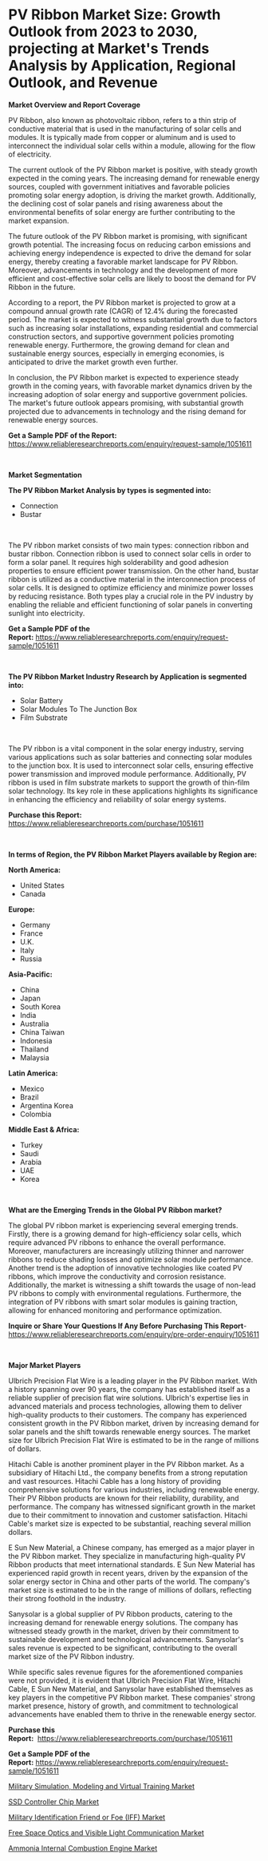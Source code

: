 <p><h1>PV Ribbon Market Size: Growth Outlook from 2023 to 2030, projecting at Market's Trends Analysis by Application, Regional Outlook, and Revenue</h1></p><p><strong>Market Overview and Report Coverage</strong></p>
<p><p>PV Ribbon, also known as photovoltaic ribbon, refers to a thin strip of conductive material that is used in the manufacturing of solar cells and modules. It is typically made from copper or aluminum and is used to interconnect the individual solar cells within a module, allowing for the flow of electricity.</p><p>The current outlook of the PV Ribbon market is positive, with steady growth expected in the coming years. The increasing demand for renewable energy sources, coupled with government initiatives and favorable policies promoting solar energy adoption, is driving the market growth. Additionally, the declining cost of solar panels and rising awareness about the environmental benefits of solar energy are further contributing to the market expansion.</p><p>The future outlook of the PV Ribbon market is promising, with significant growth potential. The increasing focus on reducing carbon emissions and achieving energy independence is expected to drive the demand for solar energy, thereby creating a favorable market landscape for PV Ribbon. Moreover, advancements in technology and the development of more efficient and cost-effective solar cells are likely to boost the demand for PV Ribbon in the future.</p><p>According to a report, the PV Ribbon market is projected to grow at a compound annual growth rate (CAGR) of 12.4% during the forecasted period. The market is expected to witness substantial growth due to factors such as increasing solar installations, expanding residential and commercial construction sectors, and supportive government policies promoting renewable energy. Furthermore, the growing demand for clean and sustainable energy sources, especially in emerging economies, is anticipated to drive the market growth even further.</p><p>In conclusion, the PV Ribbon market is expected to experience steady growth in the coming years, with favorable market dynamics driven by the increasing adoption of solar energy and supportive government policies. The market's future outlook appears promising, with substantial growth projected due to advancements in technology and the rising demand for renewable energy sources.</p></p>
<p><strong>Get a Sample PDF of the Report:</strong> <a href="https://www.reliableresearchreports.com/enquiry/request-sample/1051611">https://www.reliableresearchreports.com/enquiry/request-sample/1051611</a></p>
<p>&nbsp;</p>
<p><strong>Market Segmentation</strong></p>
<p><strong>The PV Ribbon Market Analysis by types is segmented into:</strong></p>
<p><ul><li>Connection</li><li>Bustar</li></ul></p>
<p>&nbsp;</p>
<p><p>The PV ribbon market consists of two main types: connection ribbon and bustar ribbon. Connection ribbon is used to connect solar cells in order to form a solar panel. It requires high solderability and good adhesion properties to ensure efficient power transmission. On the other hand, bustar ribbon is utilized as a conductive material in the interconnection process of solar cells. It is designed to optimize efficiency and minimize power losses by reducing resistance. Both types play a crucial role in the PV industry by enabling the reliable and efficient functioning of solar panels in converting sunlight into electricity.</p></p>
<p><strong>Get a Sample PDF of the Report:</strong>&nbsp;<a href="https://www.reliableresearchreports.com/enquiry/request-sample/1051611">https://www.reliableresearchreports.com/enquiry/request-sample/1051611</a></p>
<p>&nbsp;</p>
<p><strong>The PV Ribbon Market Industry Research by Application is segmented into:</strong></p>
<p><ul><li>Solar Battery</li><li>Solar Modules To The Junction Box</li><li>Film Substrate</li></ul></p>
<p>&nbsp;</p>
<p><p>The PV ribbon is a vital component in the solar energy industry, serving various applications such as solar batteries and connecting solar modules to the junction box. It is used to interconnect solar cells, ensuring effective power transmission and improved module performance. Additionally, PV ribbon is used in film substrate markets to support the growth of thin-film solar technology. Its key role in these applications highlights its significance in enhancing the efficiency and reliability of solar energy systems.</p></p>
<p><strong>Purchase this Report:</strong>&nbsp; <a href="https://www.reliableresearchreports.com/purchase/1051611">https://www.reliableresearchreports.com/purchase/1051611</a></p>
<p>&nbsp;</p>
<p><strong>In terms of Region, the PV Ribbon Market Players available by Region are:</strong></p>
<p>
    <p> <strong> North America: </strong>
        <ul>
            <li>United States</li>
            <li>Canada</li>
        </ul>
        </p> 
    <p> <strong> Europe: </strong>
        <ul>
            <li>Germany</li>
            <li>France</li>
            <li>U.K.</li>
            <li>Italy</li>
            <li>Russia</li>
        </ul>
        </p> 
    <p> <strong> Asia-Pacific: </strong>
        <ul>
            <li>China</li>
            <li>Japan</li>
            <li>South Korea</li>
            <li>India</li>
            <li>Australia</li>
            <li>China Taiwan</li>
            <li>Indonesia</li>
            <li>Thailand</li>
            <li>Malaysia</li>
        </ul>
        </p> 
    <p> <strong> Latin America: </strong>
        <ul>
            <li>Mexico</li>
            <li>Brazil</li>
            <li>Argentina Korea</li>
            <li>Colombia</li>
        </ul>
        </p> 
    <p> <strong> Middle East & Africa: </strong>
        <ul>
            <li>Turkey</li>
            <li>Saudi</li>
            <li>Arabia</li>
            <li>UAE</li>
            <li>Korea</li>
        </ul>
    </p>
    </p>
<p>&nbsp;</p>
<p><strong>What are the Emerging Trends in the Global PV Ribbon market?</strong></p>
<p><p>The global PV ribbon market is experiencing several emerging trends. Firstly, there is a growing demand for high-efficiency solar cells, which require advanced PV ribbons to enhance the overall performance. Moreover, manufacturers are increasingly utilizing thinner and narrower ribbons to reduce shading losses and optimize solar module performance. Another trend is the adoption of innovative technologies like coated PV ribbons, which improve the conductivity and corrosion resistance. Additionally, the market is witnessing a shift towards the usage of non-lead PV ribbons to comply with environmental regulations. Furthermore, the integration of PV ribbons with smart solar modules is gaining traction, allowing for enhanced monitoring and performance optimization.</p></p>
<p><strong>Inquire or Share Your Questions If Any Before Purchasing This Report</strong>- <a href="https://www.reliableresearchreports.com/enquiry/pre-order-enquiry/1051611">https://www.reliableresearchreports.com/enquiry/pre-order-enquiry/1051611</a></p>
<p>&nbsp;</p>
<p><strong>Major Market Players</strong></p>
<p><p>Ulbrich Precision Flat Wire is a leading player in the PV Ribbon market. With a history spanning over 90 years, the company has established itself as a reliable supplier of precision flat wire solutions. Ulbrich's expertise lies in advanced materials and process technologies, allowing them to deliver high-quality products to their customers. The company has experienced consistent growth in the PV Ribbon market, driven by increasing demand for solar panels and the shift towards renewable energy sources. The market size for Ulbrich Precision Flat Wire is estimated to be in the range of millions of dollars.</p><p>Hitachi Cable is another prominent player in the PV Ribbon market. As a subsidiary of Hitachi Ltd., the company benefits from a strong reputation and vast resources. Hitachi Cable has a long history of providing comprehensive solutions for various industries, including renewable energy. Their PV Ribbon products are known for their reliability, durability, and performance. The company has witnessed significant growth in the market due to their commitment to innovation and customer satisfaction. Hitachi Cable's market size is expected to be substantial, reaching several million dollars.</p><p>E Sun New Material, a Chinese company, has emerged as a major player in the PV Ribbon market. They specialize in manufacturing high-quality PV Ribbon products that meet international standards. E Sun New Material has experienced rapid growth in recent years, driven by the expansion of the solar energy sector in China and other parts of the world. The company's market size is estimated to be in the range of millions of dollars, reflecting their strong foothold in the industry.</p><p>Sanysolar is a global supplier of PV Ribbon products, catering to the increasing demand for renewable energy solutions. The company has witnessed steady growth in the market, driven by their commitment to sustainable development and technological advancements. Sanysolar's sales revenue is expected to be significant, contributing to the overall market size of the PV Ribbon industry.</p><p>While specific sales revenue figures for the aforementioned companies were not provided, it is evident that Ulbrich Precision Flat Wire, Hitachi Cable, E Sun New Material, and Sanysolar have established themselves as key players in the competitive PV Ribbon market. These companies' strong market presence, history of growth, and commitment to technological advancements have enabled them to thrive in the renewable energy sector.</p></p>
<p><strong>Purchase this Report:</strong>&nbsp;&nbsp;<a href="https://www.reliableresearchreports.com/purchase/1051611">https://www.reliableresearchreports.com/purchase/1051611</a></p>
<p></p>
<p><strong>Get a Sample PDF of the Report:</strong>&nbsp;<a href="https://www.reliableresearchreports.com/enquiry/request-sample/1051611">https://www.reliableresearchreports.com/enquiry/request-sample/1051611</a></p>
<p><p><a href="https://www.linkedin.com/pulse/military-simulation-modeling-virtual-training-market-size-ogmve/">Military Simulation, Modeling and Virtual Training Market</a></p><p><a href="https://medium.com/@v27092023/ssd-controller-chip-market-size-reveals-the-best-marketing-channels-in-global-industry-352e718e6dbb">SSD Controller Chip Market</a></p><p><a href="https://www.linkedin.com/pulse/military-identification-friend-foe-iff-market-size-2023-rk3ue/">Military Identification Friend or Foe (IFF) Market</a></p><p><a href="https://www.linkedin.com/pulse/free-space-optics-visible-light-communication-market-mlcfe/">Free Space Optics and Visible Light Communication Market</a></p><p><a href="https://medium.com/@ikeschumm/ammonia-internal-combustion-engine-market-competitive-analysis-market-trends-and-forecast-to-2030-6ec4e385f24e">Ammonia Internal Combustion Engine Market</a></p></p>